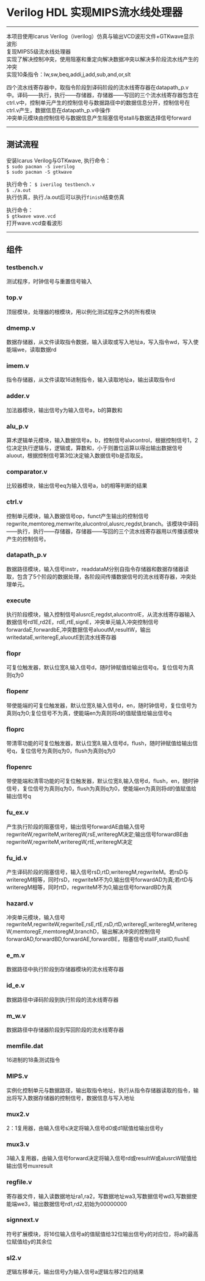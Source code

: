# Verilog HDL 实现MIPS流水线处理器
---
本项目使用Icarus Verilog（iverilog）仿真与输出VCD波形文件+GTKwave显示波形  
复现MIPS5级流水线处理器  
实现了解决控制冲突，使用阻塞和重定向解决数据冲突以解决多阶段流水线产生的冲突  
实现10条指令：lw,sw,beq,addi,j,add,sub,and,or,slt  

四个流水线寄存器中，取指令阶段到译码阶段的流水线寄存器在datapath_p.v中。译码——执行，执行——存储器，存储器——写回的三个流水线寄存器包含在ctrl.v中，控制单元产生的控制信号与数据路径中的数据信息分开，控制信号在ctrl.v产生，数据信息在datapath_p.v中操作  
冲突单元模块由控制信号与数据信息产生阻塞信号stall与数据选择信号forward  

---
## 测试流程
安装Icarus Verilog与GTKwave, 执行命令：  
	`$ sudo pacman -S iverilog`  
	`$ sudo pacman -S gtkwave`   

执行命令：
	`$ iverilog testbench.v`   
	`$ ./a.out`   
执行仿真，执行./a.out后可以执行`finish`结束仿真  

执行命令：   
	`$ gtkwave wave.vcd`   
打开wave.vcd查看波形  

---
## 组件

### testbench.v
测试程序，时钟信号与重置信号输入

### top.v
顶层模块，处理器的根模块，用以例化测试程序之外的所有模块

### dmemp.v
数据存储器，从文件读取指令数据，输入读取或写入地址a，写入指令wd，写入使能端we，读取数据rd

### imem.v
指令存储器，从文件读取16进制指令，输入读取地址a，输出读取指令rd   

### adder.v
加法器模块，输出信号y为输入信号a，b的算数和   

### alu_p.v
算术逻辑单元模块，输入数据信号a，b，控制信号alucontrol，根据控制信号1，2位决定执行逻辑与，逻辑或，算数和，小于则置位运算以得出输出数据信号aluout，根据控制信号第3位决定输入数据信号b是否取反。

### comparator.v
比较器模块，输出信号eq为输入信号a，b的相等判断的结果

### ctrl.v
控制单元模块，输入数据信号op，funct产生输出的控制信号regwrite,memtoreg,memwrite,alucontrol,alusrc,regdst,branch。该模块中译码——执行，执行——存储器，存储器——写回的三个流水线寄存器用以传播该模块产生的控制信号。

### datapath_p.v
数据路径模块，输入信号instr，readdataM分别自指令存储器和数据存储器读取，包含了5个阶段的数据处理，各阶段间传播数据信号的流水线寄存器，冲突处理单元。

### execute
执行阶段模块，输入控制信号alusrcE,regdst,alucontrolE，从流水线寄存器输入数据信号rd1E,rd2E，rdE,rtE,signE，冲突单元输入冲突控制信号forwardaE,forwardbE,冲突数据信号aluoutM,resultW，输出writedataE,writeregE,aluoutE到流水线寄存器

### flopr
可复位触发器，默认位宽8,输入信号d，随时钟赋值给输出信号q，复位信号为真则q为0

### flopenr
带使能端的可复位触发器，默认位宽8,输入信号d，en，随时钟信号，复位信号为真则q为0;复位信号不为真，使能端en为真则将d的值赋值给输出信号q

### floprc
带清零功能的可复位触发器，默认位宽8,输入信号d，flush，随时钟赋值给输出信号q，复位信号为真则q为0，flush为真则q为0

### flopenrc
带使能端和清零功能的可复位触发器，默认位宽8,输入信号d，flush，en，随时钟信号，复位信号为真则q为0，flush为真则q为0，使能端en为真则将d的值赋值给输出信号q

### fu_ex.v
产生执行阶段的阻塞信号，输出信号forwardAE由输入信号regwriteW,regwriteM,writeregW,rsE,writeregM决定;输出信号forwardBE由regwriteW,regwriteM,writeregW,rtE,writeregM决定

### fu_id.v
产生译码阶段的阻塞信号，输入信号rsD,rtD,writeregM,regwriteM。若rsD与writeregM相等，同时rsD，regwriteM不为0,输出信号forwardAD为真;若rtD与writeregM相等，同时rtD，regwriteM不为0,输出信号forwardBD为真

### hazard.v
冲突单元模块，输入信号regwriteM,regwriteW,regwriteE,rsE,rtE,rsD,rtD,writeregE,writeregM,writeregW,memtoregE,memtoregM,branchD，输出解决冲突的控制信号forwardAD,forwardBD,forwardAE,forwardBE，阻塞信号stallF,stallD,flushE

### e_m.v
数据路径中执行阶段到存储器模块的流水线寄存器

### id_e.v
数据路径中译码阶段到执行阶段的流水线寄存器

### m_w.v
数据路径中存储器阶段到写回阶段的流水线寄存器

### memfile.dat
16进制的18条测试指令

### MIPS.v
实例化控制单元与数据路径，输出取指令地址，执行从指令存储器读取的指令，输出将写入数据存储器的控制信号，数据信息与写入地址

### mux2.v
2：1复用器，由输入信号s决定将输入信号d0或d1赋值给输出信号y

### mux3.v
3输入复用器，由输入信号forward决定将输入信号rd或resultW或alusrcW赋值给输出信号muxresult

### regfile.v
寄存器文件，输入读数据地址ra1,ra2，写数据地址wa3,写数据信号wd3,写数据使能端we3，输出数据信号rd1,rd2,初始为00000000

### signnext.v
符号扩展模块，将16位输入信号a的值赋值给32位输出信号y的对应位，将a的最高位赋值给y的其余位

### sl2.v
逻辑左移单元，输出信号y为输入信号a逻辑左移2位的结果

